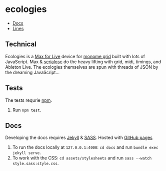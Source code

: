 # ecologies

 - [Docs](#)
 - [Lines](#)

## Technical

Ecologies is a [Max for Live](https://cycling74.com/products/maxforlive/) device for [monome grid](https://monome.org/docs/grid/) built with lots of JavaScript. Max & [serialosc](https://github.com/monome/serialosc) do the heavy lifting with grid, midi, timings, and Ableton Live. The ecologies themselves are spun with threads of JSON by the dreaming JavaScript...

## Tests

The tests requrie [npm](https://www.npmjs.com/).

1. Run `npm test`.

## Docs

Developing the docs requires [Jekyll](https://jekyllrb.com/) & [SASS](https://sass-lang.com/). Hosted with [GitHub pages](https://pages.github.com/)

1. To run the docs locally at `127.0.0.1:4000`: `cd docs` and run `bundle exec jekyll serve`.
2. To work with the CSS: `cd assets/stylesheets` and run `sass --watch style.sass:style.css`.